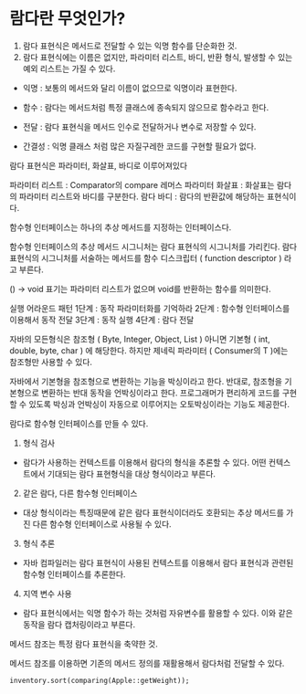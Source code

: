 람다란 무엇인가?
===
1. 람다 표현식은 메서드로 전달할 수 있는 익명 함수를 단순화한 것.
2. 람다 표현식에는 이름은 없지만, 파라미터 리스트, 바디, 반환 형식, 발생할 수 있는 예외 리스트는 가질 수 있다.


+ 익명 : 보통의 메서드와 달리 이름이 없으므로 익명이라 표현한다.

+ 함수 : 람다는 메서드처럼 특정 클래스에 종속되지 않으므로 함수라고 한다.

+ 전달 : 람다 표현식을 메서드 인수로 전달하거나 변수로 저장할 수 있다.

+ 간결성 : 익명 클래스 처럼 많은 자질구레한 코드를 구현할 필요가 없다.

람다 표현식은 파라미터, 화살표, 바디로 이루어져있다

파라미터 리스트 : Comparator의 compare 레머스 파라미터
화살표 : 화살표는 람다의 파라미터 리스트와 바디를 구분한다.
람다 바디 : 람다의 반환값에 해당하는 표현식이다.

함수형 인터페이스는 하나의 추상 메서드를 지정하는 인터페이스다.

함수형 인터페이스의 추상 메서드 시그니처는 람다 표현식의 시그니처를 가리킨다.
람다 표현식의 시그니처를 서술하는 메서드를 함수 디스크립터 ( function descriptor ) 라고 부른다.

() -> void 표기는 파라미터 리스트가 없으며 void를 반환하는 함수를 의미한다.

실행 어라운드 패턴
1단계 : 동작 파라미터화를 기억하라
2단계 : 함수형 인터페이스를 이용해서 동작 전달
3단계 : 동작 실행
4단계 : 람다 전달

자바의 모든형식은 참조형 ( Byte, Integer, Object, List ) 아니면 기본형 ( int, double, byte, char ) 에 해당한다.
하지만 제네릭 파라미터 ( Consumer<T>의 T )에는 참조형만 사용할 수 있다.
  
자바에서 기본형을 참조형으로 변환하는 기능을 박싱이라고 한다.
반대로, 참조형을 기본형으로 변환하는 반대 동작을 언박싱이라고 한다.
프로그래머가 편리하게 코드를 구현할 수 있도록 박싱과 언박싱이 자동으로 이루어지는 오토박싱이라는 기능도 제공한다.  
  
람다로 함수형 인터페이스를 만들 수 있다.
1. 형식 검사  
- 람다가 사용하는 컨텍스트를 이용해서 람다의 형식을 추론할 수 있다. 어떤 컨텍스트에서 기대되는 람다 표현형식을 대상 형식이라고 부른다.
2. 같은 람다, 다른 함수형 인터페이스
- 대상 형식이라는 특징때문에 같은 람다 표현식이더라도 호환되는 추상 메서드를 가진 다른 함수형 인터페이스로 사용될 수 있다.
3. 형식 추론
- 자바 컴파일러는 람다 표현식이 사용된 컨텍스트를 이용해서 람다 표현식과 관련된 함수형 인터페이스를 추론한다.
4. 지역 변수 사용
- 람다 표현식에서는 익명 함수가 하는 것처럼 자유변수를 활용할 수 있다. 이와 같은 동작을 람다 캡처링이라고 부른다.

메서드 참조는 특정 람다 표현식을 축약한 것.
 
메서드 참조를 이용하면 기존의 메서드 정의를 재활용해서 람다처럼 전달할 수 있다.
```
inventory.sort(comparing(Apple::getWeight));
``` 
  
  
  
  
  
  
  
  
  
  
  
  
  
  
  
  
  
  
  
  
  


